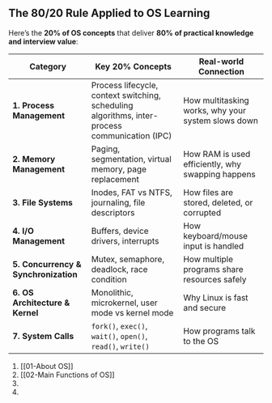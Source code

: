 
## The 80/20 Rule Applied to OS Learning

Here’s the **20% of OS concepts** that deliver **80% of practical knowledge and interview value**:

| Category                             | Key 20% Concepts                                                                               | Real-world Connection                              |
| ------------------------------------ | ---------------------------------------------------------------------------------------------- | -------------------------------------------------- |
| **1. Process Management**            | Process lifecycle, context switching, scheduling algorithms, inter-process communication (IPC) | How multitasking works, why your system slows down |
| **2. Memory Management**             | Paging, segmentation, virtual memory, page replacement                                         | How RAM is used efficiently, why swapping happens  |
| **3. File Systems**                  | Inodes, FAT vs NTFS, journaling, file descriptors                                              | How files are stored, deleted, or corrupted        |
| **4. I/O Management**                | Buffers, device drivers, interrupts                                                            | How keyboard/mouse input is handled                |
| **5. Concurrency & Synchronization** | Mutex, semaphore, deadlock, race condition                                                     | How multiple programs share resources safely       |
| **6. OS Architecture & Kernel**      | Monolithic, microkernel, user mode vs kernel mode                                              | Why Linux is fast and secure                       |
| **7. System Calls**                  | `fork()`, `exec()`, `wait()`, `open()`, `read()`, `write()`                                    | How programs talk to the OS                        |

1. [[01-About OS]]
2. [[02-Main Functions of OS]]
3. 
4. 